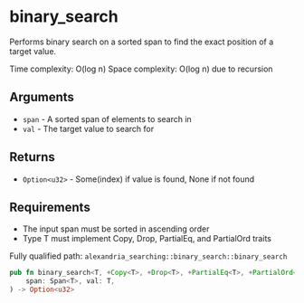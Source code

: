 # binary_search

Performs binary search on a sorted span to find the exact position of a target value.

Time complexity: O(log n) Space complexity: O(log n) due to recursion

## Arguments

- `span` - A sorted span of elements to search in
- `val` - The target value to search for

## Returns

- `Option<u32>` - Some(index) if value is found, None if not found

## Requirements

- The input span must be sorted in ascending order
- Type T must implement Copy, Drop, PartialEq, and PartialOrd traits

Fully qualified path: `alexandria_searching::binary_search::binary_search`

```rust
pub fn binary_search<T, +Copy<T>, +Drop<T>, +PartialEq<T>, +PartialOrd<T>>(
    span: Span<T>, val: T,
) -> Option<u32>
```
